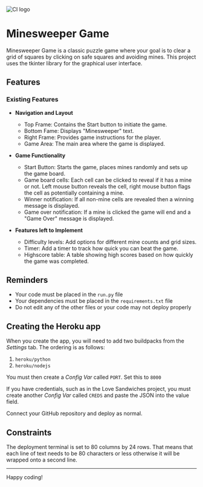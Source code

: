 ![CI logo](https://codeinstitute.s3.amazonaws.com/fullstack/ci_logo_small.png)

# Minesweeper Game

 Minesweeper Game is a classic puzzle game where your goal is to clear a grid of squares by clicking on safe squares and avoiding mines. This project uses the tkinter library for the graphical user interface.


## Features

### Existing Features

- __Navigation and Layout__

    - Top Frame: Contains the Start button to initiate the game.
    - Bottom Fame: Displays "Minesweeper" text.
    - Right Frame: Provides game instructions for the player.
    - Game Area: The main area where the game is displayed.

- __Game Functionality__
    - Start Button: Starts the game, places mines randomly and sets up the game board.
    - Game board cells: Each cell can be clicked to reveal if it has a mine or not. Left mouse button reveals the cell, right mouse button flags the cell as potentially containing a mine.
    - Winner notification: If all non-mine cells are revealed then a winning message is displayed.
    - Game over notification: If a mine is clicked the game will end and a "Game Over" message is displayed. 

- __Features left to Implement__
    - Difficulty levels: Add options for different mine counts and grid sizes.
    - Timer: Add a timer to track how quick you can beat the game.
    - Highscore table: A table showing high scores based on how quickly the game was completed.


## Reminders

- Your code must be placed in the `run.py` file
- Your dependencies must be placed in the `requirements.txt` file
- Do not edit any of the other files or your code may not deploy properly

## Creating the Heroku app

When you create the app, you will need to add two buildpacks from the _Settings_ tab. The ordering is as follows:

1. `heroku/python`
2. `heroku/nodejs`

You must then create a _Config Var_ called `PORT`. Set this to `8000`

If you have credentials, such as in the Love Sandwiches project, you must create another _Config Var_ called `CREDS` and paste the JSON into the value field.

Connect your GitHub repository and deploy as normal.

## Constraints

The deployment terminal is set to 80 columns by 24 rows. That means that each line of text needs to be 80 characters or less otherwise it will be wrapped onto a second line.

---

Happy coding!
